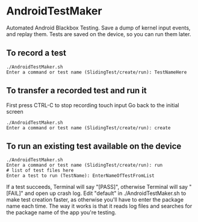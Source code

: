 # AndroidTestMaker
Automated Android Blackbox Testing. Save a dump of kernel input events, and replay them. Tests are saved on the device, so you can run them later.


## To record a test
```
./AndroidTestMaker.sh
Enter a command or test name (SlidingTest/create/run): TestNameHere
```

## To transfer a recorded test and run it
First press CTRL-C to stop recording touch input
Go back to the initial screen
```
./AndroidTestMaker.sh
Enter a command or test name (SlidingTest/create/run): create
```

## To run an existing test available on the device
```
./AndroidTestMaker.sh
Enter a command or test name (SlidingTest/create/run): run
# list of test files here
Enter a test to run (TestName): EnterNameOfTestFromList
```

If a test succeeds, Terminal will say "[PASS]", otherwise Terminal will say "[FAIL]" and open up crash log. Edit "default" in ./AndroidTestMaker.sh to make test creation faster, as otherwise you'll have to enter the package name each time. The way it works is that it reads log files and searches for the package name of the app you're testing.
